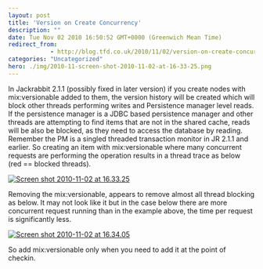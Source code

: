 ```yaml
---
layout: post
title: 'Version on Create Concurrency'
description: ""
date: Tue Nov 02 2010 16:50:52 GMT+0000 (Greenwich Mean Time)
redirect_from: 
            - http://blog.tfd.co.uk/2010/11/02/version-on-create-concurrency/
categories: "Uncategorized"
hero: ./img/2010-11-screen-shot-2010-11-02-at-16-33-25.png
---
```

In Jackrabbit 2.1.1 (possibly fixed in later version) if you create nodes with mix:versionable added to them, the version history will be created which will block other threads performing writes and Persistence manager level reads. If the persistence manager is a JDBC based persistence manager and other threads are attempting to find items that are not in the shared cache, reads will be also be blocked, as they need to access the database by reading. Remember the PM is a singled threaded transaction monitor in JR 2.1.1 and earlier. So creating an item with mix:versionable where many concurrent requests are performing the operation results in a thread trace as below (red == blocked threads).

[![](http://ianboston.files.wordpress.com/2010/11/screen-shot-2010-11-02-at-16-33-25.png "Screen shot 2010-11-02 at 16.33.25")](./img/2010-11-screen-shot-2010-11-02-at-16-33-25.png)

Removing the mix:versionable, appears to remove almost all thread blocking as below. It may not look like it but in the case below there are more concurrent request running than in the example above, the time per request is significantly less.

[![](http://ianboston.files.wordpress.com/2010/11/screen-shot-2010-11-02-at-16-34-05.png "Screen shot 2010-11-02 at 16.34.05")](./img/2010-11-screen-shot-2010-11-02-at-16-34-05.png)

So add mix:versionable only when you need to add it at the point of checkin.
